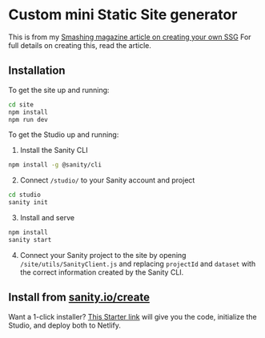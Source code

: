 # Custom mini Static Site generator

This is from my [Smashing magazine article on creating your own SSG](https://smashingmag.com) For full details on creating this, read the article.

## Installation

To get the site up and running: 

```bash
cd site
npm install
npm run dev
```

To get the Studio up and running:

1. Install the Sanity CLI

```bash
npm install -g @sanity/cli
```

2. Connect `/studio/` to your Sanity account and project

```bash
cd studio
sanity init
```

3. Install and serve

```bash
npm install
sanity start
```

4. Connect your Sanity project to the site by opening `/site/utils/SanityClient.js` and replacing `projectId` and `dataset` with the correct information created by the Sanity CLI.

## Install from [sanity.io/create](https://www.sanity.io/create?template=brob/sanity-template-pure-html)

Want a 1-click installer? [This Starter link](https://www.sanity.io/create?template=brob/sanity-template-pure-html) will give you the code, initialize the Studio, and deploy both to Netlify.